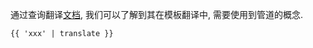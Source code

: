 通过查询翻译[文档](https://github.com/ngx-translate/core), 我们可以了解到其在模板翻译中, 需要使用到管道的概念.
```html
{{ 'xxx' | translate }}
```